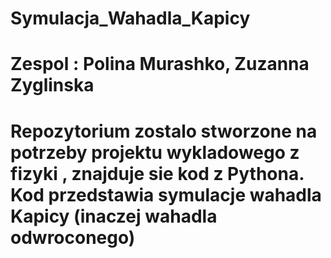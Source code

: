 # Symulacja_Wahadla_Kapicy
# Zespol : Polina Murashko, Zuzanna Zyglinska
# Repozytorium zostalo stworzone na potrzeby projektu wykladowego z fizyki , znajduje sie kod z Pythona. Kod przedstawia symulacje wahadla Kapicy (inaczej wahadla odwroconego)
